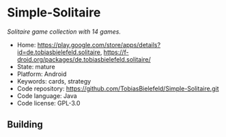 # Simple-Solitaire

_Solitaire game collection with 14 games._

- Home: https://play.google.com/store/apps/details?id=de.tobiasbielefeld.solitaire, https://f-droid.org/packages/de.tobiasbielefeld.solitaire/
- State: mature
- Platform: Android
- Keywords: cards, strategy
- Code repository: https://github.com/TobiasBielefeld/Simple-Solitaire.git
- Code language: Java
- Code license: GPL-3.0

## Building

